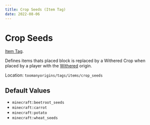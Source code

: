 ```yaml
---
title: Crop Seeds (Item Tag)
date: 2022-08-06
---
```

# Crop Seeds

[Item Tag](../tags.md).

Defines items thats placed block is replaced by a Withered Crop when placed by a player with the [Withered](../../origins/withered.md) origin.

Location: `toomanyorigins/tags/items/crop_seeds`

## Default Values
- `minecraft:beetroot_seeds`
- `minecraft:carrot`
- `minecraft:potato`
- `minecraft:wheat_seeds`